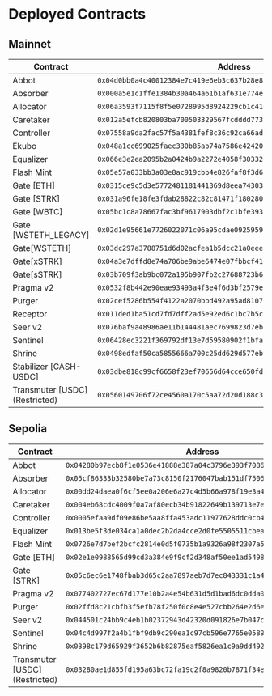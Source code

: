 # Deployed Contracts

## Mainnet

<table data-full-width="true"><thead><tr><th width="194">Contract</th><th>Address</th></tr></thead><tbody><tr><td>Abbot</td><td><code>0x04d0bb0a4c40012384e7c419e6eb3c637b28e8363fb66958b60d90505b9c072f</code></td></tr><tr><td>Absorber</td><td><code>0x000a5e1c1ffe1384b30a464a61b1af631e774ec52c0e7841b9b5f02c6a729bc0</code></td></tr><tr><td>Allocator</td><td><code>0x06a3593f7115f8f5e0728995d8924229cb1c4109ea477655bad281b36a760f41</code></td></tr><tr><td>Caretaker</td><td><code>0x012a5efcb820803ba700503329567fcdddd7731e0d05e06217ed1152f956dbb0</code></td></tr><tr><td>Controller</td><td><code>0x07558a9da2fac57f5a4381fef8c36c92ca66adc20978063982382846f72a4448</code></td></tr><tr><td>Ekubo</td><td><code>0x048a1cc699025faec330b85ab74a7586e424206a481daed14160982b57567cce</code></td></tr><tr><td>Equalizer</td><td><code>0x066e3e2ea2095b2a0424b9a2272e4058f30332df5ff226518d19c20d3ab8e842</code></td></tr><tr><td>Flash Mint</td><td><code>0x05e57a033bb3a03e8ac919cbb4e826faf8f3d6a58e76ff7a13854ffc78264681</code></td></tr><tr><td>Gate [ETH]</td><td><code>0x0315ce9c5d3e5772481181441369d8eea74303b9710a6c72e3fcbbdb83c0dab1</code></td></tr><tr><td>Gate [STRK]</td><td><code>0x031a96fe18fe3fdab28822c82c81471f1802800723c8f3e209f1d9da53bc637d</code></td></tr><tr><td>Gate [WBTC]</td><td><code>0x05bc1c8a78667fac3bf9617903dbf2c1bfe3937e1d37ada3d8b86bf70fb7926e</code></td></tr><tr><td>Gate [WSTETH_LEGACY]</td><td><code>0x02d1e95661e7726022071c06a95cdae092595954096c373cde24a34bb3984cbf</code></td></tr><tr><td>Gate[WSTETH]</td><td><code>0x03dc297a3788751d6d02acfea1b5dcc21a0eee1d34317a91aea2fbd49113ea58</code></td></tr><tr><td>Gate[xSTRK]</td><td><code>0x04a3e7dffd8e74a706be9abe6474e07fbbcf41e1be71387514c4977d54dbc428</code></td></tr><tr><td>Gate[sSTRK]</td><td><code>0x03b709f3ab9bc072a195b907fb2c27688723b6e4abb812a8941def819f929bd8</code></td></tr><tr><td>Pragma v2</td><td><code>0x0532f8b442e90eae93493a4f3e4f6d3bf2579e56a75238b786a5e90cb82fdfe9</code></td></tr><tr><td>Purger</td><td><code>0x02cef5286b554f4122a2070bbd492a95ad810774903c92633979ed54d51b04ca</code></td></tr><tr><td>Receptor</td><td><code>0x011ded1ba51cd7fd7dff2ad5e92ed6c1bc7b5c905b7d5961a803f069a195341a</code></td></tr><tr><td>Seer v2</td><td><code>0x076baf9a48986ae11b144481aec7699823d7ebc5843f30cf47b053ebfe579824</code></td></tr><tr><td>Sentinel</td><td><code>0x06428ec3221f369792df13e7d59580902f1bfabd56a81d30224f4f282ba380cd</code></td></tr><tr><td>Shrine</td><td><code>0x0498edfaf50ca5855666a700c25dd629d577eb9afccdf3b5977aec79aee55ada</code></td></tr><tr><td>Stabilizer [CASH-USDC]</td><td><code>0x03dbe818c99cf6658f23ef70656d64cce650fdb97105b96876d7e421fa25a528</code></td></tr><tr><td>Transmuter [USDC] (Restricted)</td><td><code>0x0560149706f72ce4560a170c5aa72d20d188c314ddca5763f9189adfc45e2557</code></td></tr></tbody></table>

## Sepolia

<table data-full-width="true"><thead><tr><th width="207">Contract</th><th>Address</th></tr></thead><tbody><tr><td>Abbot</td><td><code>0x04280b97ecb8f1e0536e41888e387a04c3796e393f7086e5e24d61614927bc30</code></td></tr><tr><td>Absorber</td><td><code>0x05cf86333b32580be7a73c8150f2176047bab151df7506b6e30217594798fab5</code></td></tr><tr><td>Allocator</td><td><code>0x00dd24daea0f6cf5ee0a206e6a27c4d5b66a978f19e3a4877de23ab5a76f905d</code></td></tr><tr><td>Caretaker</td><td><code>0x004eb68cdc4009f0a7af80ecb34b91822649b139713e7e9eb9b11b10ee47aada</code></td></tr><tr><td>Controller</td><td><code>0x0005efaa9df09e86be5aa8ffa453adc11977628ddc0cb493625ca0f3caaa94b2</code></td></tr><tr><td>Equalizer</td><td><code>0x013be5f3de034ca1a0dec2b2da4cce2d0fe5505511cbea7a309979c45202d052</code></td></tr><tr><td>Flash Mint</td><td><code>0x0726e7d7bef2bcfc2814e0d5f0735b1a9326a98f2307a5edfda8db82d60d3f5f</code></td></tr><tr><td>Gate [ETH]</td><td><code>0x02e1e0988565d99cd3a384e9f9cf2d348af50ee1ad549880aa37ba625e8c98d6</code></td></tr><tr><td>Gate [STRK]</td><td><code>0x05c6ec6e1748fbab3d65c2aa7897aeb7d7ec843331c1a469666e162da735fd5f</code></td></tr><tr><td>Pragma v2</td><td><code>0x077402727ec67d177e10b2a4e54b631d5d1bad6dc0dda08cd15c7f179aede624</code></td></tr><tr><td>Purger</td><td><code>0x02ffd8c21cbfb3f5efb78f250f0c8e4e527cbb264e2d6e8f2731cb594d2ed81c</code></td></tr><tr><td>Seer v2</td><td><code>0x044501c24bb9c4eb1b02372943d42320d091826e7b047c23132b427a2b8b7696</code></td></tr><tr><td>Sentinel</td><td><code>0x04c4d997f2a4b1fbf9db9c290ea1c97cb596e7765e058978b25683efd88e586d</code></td></tr><tr><td>Shrine</td><td><code>0x0398c179d65929f3652b6b82875eaf5826ea1c9a9dd49271e0d749328186713e</code></td></tr><tr><td>Transmuter [USDC] (Restricted)</td><td><code>0x03280ae1d855fd195a63bc72fa19c2f8a9820b7871f34eff13e3841ff7388c81</code></td></tr></tbody></table>
